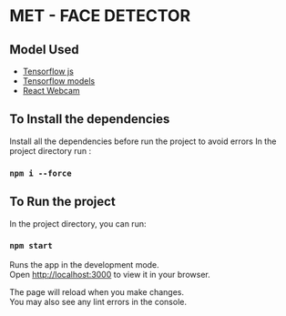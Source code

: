 # MET - FACE DETECTOR

## Model Used

- [Tensorflow js](https://www.tensorflow.org/js)
- [Tensorflow models](https://www.tensorflow.org/js/models)
- [React Webcam](https://www.npmjs.com/package/react-webcam)

## To Install the dependencies

Install all the dependencies before run the project to avoid errors
In the project directory run :

### `npm i --force`

## To Run the project

In the project directory, you can run:

### `npm start`

Runs the app in the development mode.\
Open [http://localhost:3000](http://localhost:3000) to view it in your browser.

The page will reload when you make changes.\
You may also see any lint errors in the console.
